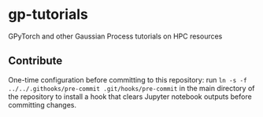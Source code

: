 # gp-tutorials
GPyTorch and other Gaussian Process tutorials on HPC resources

## Contribute

One-time configuration before committing to this repository: run `ln -s -f ../../.githooks/pre-commit .git/hooks/pre-commit` in the main directory of the repository to install a hook that clears Jupyter notebook outputs before committing changes.
